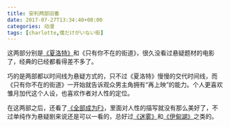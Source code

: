 ```yaml
---
title: 安利两部旧番
date: 2017-07-27T13:34:40+08:00
categories: 动漫
tags: [charlotte,僕だけがいない街]
---
```


这两部分别是[《夏洛特》](//bangumi.bilibili.com/anime/2572/)和《只有你不在的街道》，很久没看过悬疑题材的电影了，经典的已经都看得差不多了。

巧的是两部都以时间线为悬疑方式的，只不过《夏洛特》慢慢的交代时间线，而《只有你不在的街道》一开始就告诉观众男主角拥有“再上映”的能力。个人更喜欢雏月加代这个人设，也喜欢作者对人性的定位。

在这两部之后，还看了[《全部成为F》](//bangumi.bilibili.com/anime/2726/)，里面对人性的描写就没有那么美好了，不过单纯作为悬疑剧来说还是可以一看的，总好过[《迷雾》](//movie.douban.com/subject/1945330/)和[《伊甸湖》](//movie.douban.com/subject/3011997/)之类的。
